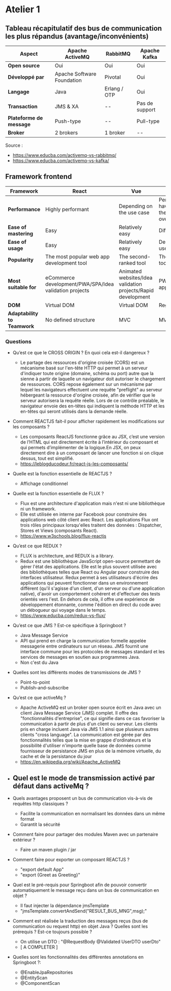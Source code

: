 # Atelier 1

## Tableau  récapitulatif  des  bus  de  communication  les  plus  répandus  (avantage/inconvénients) 

| Aspect |  Apache ActiveMQ  | RabbitMQ | Apache Kafka |
|-----------|-------|-----|---------|
|**Open source**| Oui|Oui|Oui|
|**Développé par**| Apache Software Foundation|Pivotal|Oui|
|**Langage**| Java|Erlang / OTP |Oui|
|**Transaction**| JMS & XA| -- |Pas de support|
|**Plateforme de message**| Push-type| -- |Pull-type|
|**Broker**| 2 brokers| 1 broker | -- |

Source : 
- https://www.educba.com/activemq-vs-rabbitmq/
- https://www.educba.com/activemq-vs-kafka/

## Framework frontend


| Framework | React | Vue | Angular |
|-----------|-------|-----|---------|
|**Performance**|Highly performant|Depending on the use case|Performant but may have some issues in the case of overloading|
|**Ease of mastering**|Easy|Relatively easy|Difficult|
|**Ease of usage**|Easy|Relatively easy|Depending on the use case|
|**Popularity**|The most popular web app development tool|The second-ranked tool|The third-ranked tool|
|**Most suitable for**|eCommerce development/PWA/SPA/Idea validation projects|Animated websites/Idea validation projects/Rapid development|PWA/SPA/Enterprise apps|
|**DOM**|Virtual DOM|Virtual DOM|Regular DOM|
|**Adaptability to Teamwork**|No defined structure|MVC|MVW|


### Questions 

- Qu’est ce que le CROSS ORIGIN ? En quoi cela est-il dangereux ? 
    - Le partage des ressources d'origine croisée (CORS) est un mécanisme basé sur l'en-tête HTTP qui permet à un serveur d'indiquer toute origine (domaine, schéma ou port) autre que la sienne à partir de laquelle un navigateur doit autoriser le chargement de ressources. CORS repose également sur un mécanisme par lequel les navigateurs effectuent une requête "preflight" au serveur hébergeant la ressource d'origine croisée, afin de vérifier que le serveur autorisera la requête réelle. Lors de ce contrôle préalable, le navigateur envoie des en-têtes qui indiquent la méthode HTTP et les en-têtes qui seront utilisés dans la demande réelle.

- Comment REACTJS fait-il pour afficher rapidement les modifications sur les composants ? 
    -  Les composants ReactJS fonctionne grâce au JSX, c’est une version de l’HTML qui est directement écrite à l’intérieur du composant et qui permets d’implémenter de la logique.En JSX, on peux directement dire à un composant de lancer une fonction si on clique dessus, tout est simplifié.
    - https://leblogducodeur.fr/react-js-les-composants/

- Quelle est la fonction essentielle de REACTJS ? 
    - Affichage conditionnel

- Quelle est la fonction essentielle de FLUX ? 
    - Flux est une architecture d'application mais n'est ni une bibliothèque ni un framework. 
    - Elle est utilisée en interne par Facebook pour construire des applications web côté client avec React. Les applications Flux ont trois rôles principaux lorsqu'elles traitent des données : Dispatcher, Stores et Views (composants React).
    - https://www.w3schools.blog/flux-reactjs

- Qu’est ce que REDUX ? 
    - FLUX is architecture, and REDUX is a library.
    - Redux est une bibliothèque JavaScript open-source permettant de gérer l'état des applications. Elle est le plus souvent utilisée avec des bibliothèques telles que React ou Angular pour construire des interfaces utilisateur. Redux permet à ses utilisateurs d'écrire des applications qui peuvent fonctionner dans un environnement différent (qu'il s'agisse d'un client, d'un serveur ou d'une application native), d'avoir un comportement cohérent et d'effectuer des tests orientés vers l'est. En dehors de cela, il offre une expérience de développement étonnante, comme l'édition en direct du code avec un débogueur qui voyage dans le temps.
    - https://www.educba.com/redux-vs-flux/

- Qu’est ce que JMS ? Est-ce spécifique à Springboot ? 
    - Java Message Service
    - API qui prend en charge la communication formelle appelée messagerie entre ordinateurs sur un réseau. JMS fournit une interface commune pour les protocoles de messages standard et les services de messages en soutien aux programmes Java.
    - Non c'est du Java

- Quelles sont les différents modes de transmissions de JMS ? 
    - Point-to-point
    - Publish-and-subscribe

- Qu’est ce que activeMq ? 
    - Apache ActiveMQ est un broker open source écrit en Java avec un client Java Message Service (JMS) complet. Il offre des "fonctionnalités d'entreprise", ce qui signifie dans ce cas favoriser la communication à partir de plus d'un client ou serveur. Les clients pris en charge incluent Java via JMS 1.1 ainsi que plusieurs autres clients "cross language". La communication est gérée par des fonctionnalités telles que la mise en grappe d'ordinateurs et la possibilité d'utiliser n'importe quelle base de données comme fournisseur de persistance JMS en plus de la mémoire virtuelle, du cache et de la persistance du jour
    - https://en.wikipedia.org/wiki/Apache_ActiveMQ



- Quel est le mode de transmission activé par défaut dans activeMq ? 
    - 
    
- Quels avantages proposent un bus de communication vis-à-vis de requêtes http classiques ? 
    - Facilite la communication en normalisant les données dans un même format
    - Garantit la sécurité 

- Comment faire pour partager des modules Maven avec un partenaire extérieur ? 
    - Faire un maven plugin / jar

- Comment faire pour exporter un composant REACTJS ? 
    - "export default App"
    - "export {Greet as Greeting}"

- Quel est le pré-requis pour Springboot afin de pouvoir convertir automatiquement le message reçu dans un bus de communication en objet ? 
    - Il faut injecter la dépendance jmsTemplate
    - "jmsTemplate.convertAndSend("RESULT_BUS_MNG",msg);"

- Comment est réalisée la traduction des messages reçus (bus de communication ou request http) en objet Java ? Quelles sont les prérequis ? Est-ce toujours possible ? 
    - On utilise un DTO : "@RequestBody @Validated UserDTO userDto"
    - [ A COMPLETER ]

- Quelles sont les fonctionnalités des différentes annotations en Springboot ?: 
    - @EnableJpaRepositories 
    - @EntityScan 
    - @ComponentScan 
